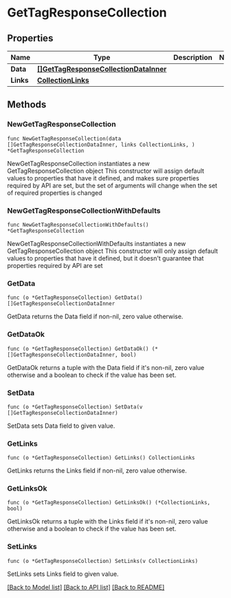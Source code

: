# GetTagResponseCollection

## Properties

Name | Type | Description | Notes
------------ | ------------- | ------------- | -------------
**Data** | [**[]GetTagResponseCollectionDataInner**](GetTagResponseCollectionDataInner.md) |  | 
**Links** | [**CollectionLinks**](CollectionLinks.md) |  | 

## Methods

### NewGetTagResponseCollection

`func NewGetTagResponseCollection(data []GetTagResponseCollectionDataInner, links CollectionLinks, ) *GetTagResponseCollection`

NewGetTagResponseCollection instantiates a new GetTagResponseCollection object
This constructor will assign default values to properties that have it defined,
and makes sure properties required by API are set, but the set of arguments
will change when the set of required properties is changed

### NewGetTagResponseCollectionWithDefaults

`func NewGetTagResponseCollectionWithDefaults() *GetTagResponseCollection`

NewGetTagResponseCollectionWithDefaults instantiates a new GetTagResponseCollection object
This constructor will only assign default values to properties that have it defined,
but it doesn't guarantee that properties required by API are set

### GetData

`func (o *GetTagResponseCollection) GetData() []GetTagResponseCollectionDataInner`

GetData returns the Data field if non-nil, zero value otherwise.

### GetDataOk

`func (o *GetTagResponseCollection) GetDataOk() (*[]GetTagResponseCollectionDataInner, bool)`

GetDataOk returns a tuple with the Data field if it's non-nil, zero value otherwise
and a boolean to check if the value has been set.

### SetData

`func (o *GetTagResponseCollection) SetData(v []GetTagResponseCollectionDataInner)`

SetData sets Data field to given value.


### GetLinks

`func (o *GetTagResponseCollection) GetLinks() CollectionLinks`

GetLinks returns the Links field if non-nil, zero value otherwise.

### GetLinksOk

`func (o *GetTagResponseCollection) GetLinksOk() (*CollectionLinks, bool)`

GetLinksOk returns a tuple with the Links field if it's non-nil, zero value otherwise
and a boolean to check if the value has been set.

### SetLinks

`func (o *GetTagResponseCollection) SetLinks(v CollectionLinks)`

SetLinks sets Links field to given value.



[[Back to Model list]](../README.md#documentation-for-models) [[Back to API list]](../README.md#documentation-for-api-endpoints) [[Back to README]](../README.md)


